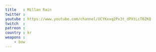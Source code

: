 ```yaml
---
title   : Millan Rain
twitter : 
youtube : https://www.youtube.com/channel/UCYKxxq2Px3t_dPXtLcT0ZKQ
twitch  : 
patreon : 
country : kr
weapons :
    - bow
---
```


